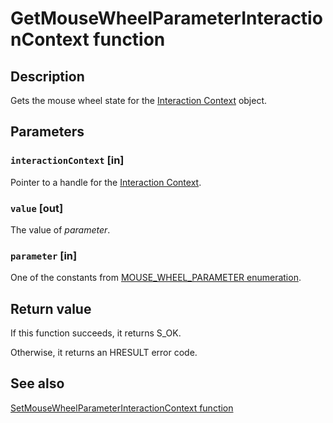 # GetMouseWheelParameterInteractionContext function

## Description

Gets the mouse wheel state for the [Interaction Context](https://learn.microsoft.com/windows/win32/api/_input_intcontext/) object.

## Parameters

### `interactionContext` [in]

Pointer to a handle for the [Interaction Context](https://learn.microsoft.com/windows/win32/api/_input_intcontext/).

### `value` [out]

The value of *parameter*.

### `parameter` [in]

One of the constants from [MOUSE_WHEEL_PARAMETER enumeration](https://learn.microsoft.com/windows/win32/api/interactioncontext/ne-interactioncontext-mouse_wheel_parameter).

## Return value

If this function succeeds, it returns S_OK.

Otherwise, it returns an HRESULT error code.

## See also

[SetMouseWheelParameterInteractionContext function](https://learn.microsoft.com/windows/win32/api/interactioncontext/nf-interactioncontext-setmousewheelparameterinteractioncontext)